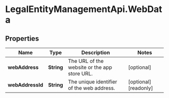 # LegalEntityManagementApi.WebData

## Properties

Name | Type | Description | Notes
------------ | ------------- | ------------- | -------------
**webAddress** | **String** | The URL of the website or the app store URL. | [optional] 
**webAddressId** | **String** | The unique identifier of the web address. | [optional] [readonly] 



